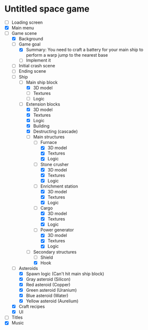 # Untitled space game
- [ ] Loading screen
- [x] Main menu
- [ ] Game scene
    - [x] Background
    - [ ] Game goal
        - [x] Summary: You need to craft a battery for your main ship to perform a warp jump to the nearest base
        - [ ] Implement it
    - [ ] Initial crash scene
    - [ ] Ending scene
    - [ ] Ship
        - [ ] Main ship block
            - [x] 3D model
            - [ ] Textures
            - [ ] Logic
        - [ ] Extension blocks
            - [x] 3D model
            - [x] Textures
            - [x] Logic
            - [x] Building
            - [x] Destructing (cascade)
            - [ ] Main structures
                - [ ] Furnace
                    - [x] 3D model
                    - [x] Textures
                    - [x] Logic
                - [ ] Stone crusher
                    - [x] 3D model
                    - [x] Textures
                    - [x] Logic
                - [ ] Enrichment station
                    - [x] 3D model
                    - [x] Textures
                    - [x] Logic
                - [ ] Cargo
                    - [x] 3D model
                    - [x] Textures
                    - [x] Logic
                - [ ] Power generator
                    - [x] 3D model
                    - [x] Textures
                    - [x] Logic
            - [ ] Secondary structures
                - [ ] Shield
                - [x] Hook
    - [ ] Asteroids
        - [x] Spawn logic (Can't hit main ship block)
        - [x] Gray asteroid (Silicon)
        - [x] Red asteroid (Copper)
        - [x] Green asteroid (Uranium)
        - [x] Blue asteroid (Water)
        - [x] Yellow asteroid (Aurelium)
    - [x] Craft recipes
    - [x] UI
- [ ] Titles
- [x] Music